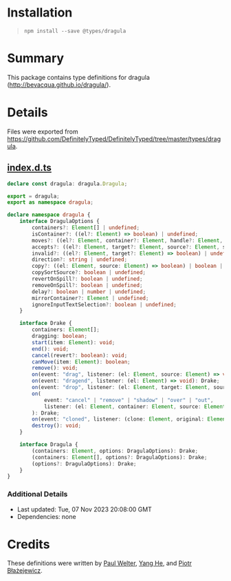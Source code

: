 # Installation
> `npm install --save @types/dragula`

# Summary
This package contains type definitions for dragula (http://bevacqua.github.io/dragula/).

# Details
Files were exported from https://github.com/DefinitelyTyped/DefinitelyTyped/tree/master/types/dragula.
## [index.d.ts](https://github.com/DefinitelyTyped/DefinitelyTyped/tree/master/types/dragula/index.d.ts)
````ts
declare const dragula: dragula.Dragula;

export = dragula;
export as namespace dragula;

declare namespace dragula {
    interface DragulaOptions {
        containers?: Element[] | undefined;
        isContainer?: ((el?: Element) => boolean) | undefined;
        moves?: ((el?: Element, container?: Element, handle?: Element, sibling?: Element) => boolean) | undefined;
        accepts?: ((el?: Element, target?: Element, source?: Element, sibling?: Element) => boolean) | undefined;
        invalid?: ((el?: Element, target?: Element) => boolean) | undefined;
        direction?: string | undefined;
        copy?: ((el: Element, source: Element) => boolean) | boolean | undefined;
        copySortSource?: boolean | undefined;
        revertOnSpill?: boolean | undefined;
        removeOnSpill?: boolean | undefined;
        delay?: boolean | number | undefined;
        mirrorContainer?: Element | undefined;
        ignoreInputTextSelection?: boolean | undefined;
    }

    interface Drake {
        containers: Element[];
        dragging: boolean;
        start(item: Element): void;
        end(): void;
        cancel(revert?: boolean): void;
        canMove(item: Element): boolean;
        remove(): void;
        on(event: "drag", listener: (el: Element, source: Element) => void): Drake;
        on(event: "dragend", listener: (el: Element) => void): Drake;
        on(event: "drop", listener: (el: Element, target: Element, source: Element, sibling: Element) => void): Drake;
        on(
            event: "cancel" | "remove" | "shadow" | "over" | "out",
            listener: (el: Element, container: Element, source: Element) => void,
        ): Drake;
        on(event: "cloned", listener: (clone: Element, original: Element, type: "mirror" | "copy") => void): Drake;
        destroy(): void;
    }

    interface Dragula {
        (containers: Element, options: DragulaOptions): Drake;
        (containers: Element[], options?: DragulaOptions): Drake;
        (options?: DragulaOptions): Drake;
    }
}

````

### Additional Details
 * Last updated: Tue, 07 Nov 2023 20:08:00 GMT
 * Dependencies: none

# Credits
These definitions were written by [Paul Welter](https://github.com/pwelter34), [Yang He](https://github.com/abruzzihraig), and [Piotr Błażejewicz](https://github.com/peterblazejewicz).
